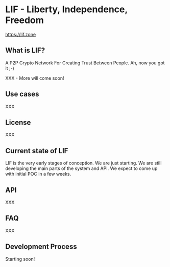 LIF - Liberty, Independence, Freedom
====================================
https://lif.zone

## What is LIF?

A P2P Crypto Network For Creating Trust Between People. 
Ah, now you got it ;-)

XXX - More will come soon!

## Use cases

XXX

## License

XXX

## Current state of LIF

LIF is the very early stages of conception. We are just starting. We are still developing the main parts
of the system and API. We expect to come up with initial POC in a few weeks.

API
---
XXX

FAQ
---
XXX

Development Process
-------------------
Starting soon! 
